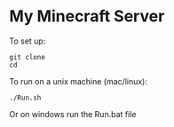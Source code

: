My Minecraft Server
=====================

To set up:

	git clone 
	cd 
	

To run on a unix machine (mac/linux):

	./Run.sh

Or on windows run the Run.bat file

